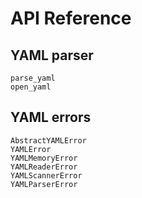 # API Reference

## YAML parser

```@docs
parse_yaml
open_yaml
```

## YAML errors

```@docs
AbstractYAMLError
YAMLError
YAMLMemoryError
YAMLReaderError
YAMLScannerError
YAMLParserError
```
